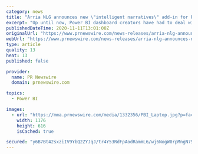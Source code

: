 ```yaml
---
category: news
title: "Arria NLG announces new \"intelligent narratives\" add-in for Power BI dashboards - now available on Microsoft AppSource"
excerpt: "Up until now, Power BI dashboard creators have had to deal with a vexing issue: while they've been able to create beautiful, data-backed visual dashboards—the full value of all the underlying ..."
publishedDateTime: 2020-11-11T13:01:00Z
originalUrl: "https://www.prnewswire.com/news-releases/arria-nlg-announces-new-intelligent-narratives-add-in-for-power-bi-dashboards--now-available-on-microsoft-appsource-301171174.html"
webUrl: "https://www.prnewswire.com/news-releases/arria-nlg-announces-new-intelligent-narratives-add-in-for-power-bi-dashboards--now-available-on-microsoft-appsource-301171174.html"
type: article
quality: 13
heat: 13
published: false

provider:
  name: PR Newswire
  domain: prnewswire.com

topics:
  - Power BI

images:
  - url: "https://mma.prnewswire.com/media/1332356/PBI_Laptop.jpg?p=facebook"
    width: 1176
    height: 616
    isCached: true

secured: "y6B7Bt42sxziIV9YbQ2ZYJqJ/tr4Y53RdFpAodRammL6/wj6NogW0rpMngN75RdyufmKGAuSQbX8oR0WZfMH74u30+1kciVruwOOpElmZ7Bna/9+x9OrTGBHeV/tNrJ7G+/PE3EyTIBB4u7HXIuAplvQBvT7/7R7FcWVAqmPaW3ofXAez8kpZBIvIOgxErDxV0qU9NBnwIEVJxcd2Bz3Vh1SWE80KFozTOUYZ6LTqvhcz6UdsDTPypZoRJym3+5n3httIfqM1uVnX9SIT8dA9idI4BsaJaL16bajwmwb6m9Htb8wLErVSOMawH4YbFA3V6TqWWgDikMF9Qq0WIiDBwxFJt6tUGdIgr7APBYOjuk=;BqLWm0vj+9f3g9HrOqrN6w=="
---
```


